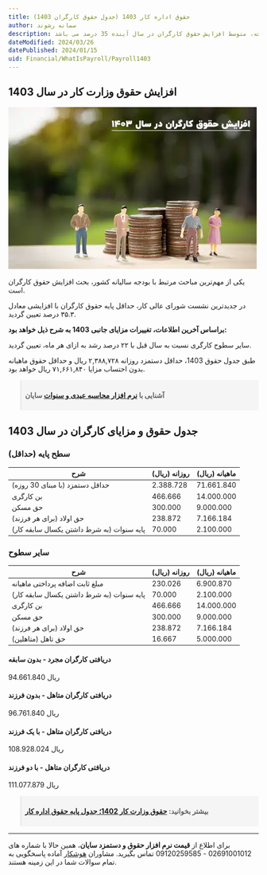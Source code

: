 ```yaml
---
title: حقوق اداره کار 1403 (جدول حقوق کارگران 1403)
author: سمانه رشوند
description: طبق اظهارات اعضای کمیسیون تلفیق بودجه، متوسط افزایش حقوق کارگران در سال آینده 35 درصد می باشد.
dateModified: 2024/03/26
datePublished: 2024/01/15
uid: Financial/WhatIsPayroll/Payroll1403
---
```


## افزایش حقوق وزارت کار در سال 1403

![افزایش حقوق کارگران در سال 1403](./Images/Payroll1403.webp)



یکی از مهم‌ترین مباحث مرتبط با بودجه سالیانه کشور، بحث افزایش حقوق کارگران است.

در جدیدترین نشست شورای عالی کار، حداقل پایه حقوق کارگران با افزایشی معادل ۳۵.۳ درصد تعیین گردید.

**براساس آخرین اطلاعات، تغییرات مزایای جانبی 1403 به شرح ذیل خواهد بود:**

سایر سطوح کارگری نسبت به سال قبل با ۲۲ درصد رشد به ازای هر ماه، تعیین گردید.

طبق جدول حقوق 1403، حداقل دستمزد روزانه ۲,۳۸۸,۷۲۸ ریال و حداقل حقوق ماهیانه بدون احتساب مزایا ۷۱,۶۶۱,۸۴۰ ریال خواهد بود.

<blockquote style="background-color:#f5f5f5; padding:0.5rem">
<p><strong>آشنایی با <a href="https://www.hooshkar.com/Software/Sayan/Module/Payroll" target="_blank">نرم افزار محاسبه عیدی و سنوات</a> سایان</strong></p></blockquote>

## جدول حقوق و مزایای کارگران در سال 1403

### سطح پایه (حداقل)

 شرح |  روزانه (ریال) | ماهیانه (ریال)
------------ | -------------  | -------------
حداقل دستمزد (با مبنای 30 روزه) | 2.388.728 | 71.661.840
بن کارگری | 466.666  | 14.000.000
حق مسکن | 300.000 | 9.000.000
حق اولاد (برای هر فرزند) | 238.872 | 7.166.184
پایه سنوات (به شرط داشتن یکسال سابقه کار) | 70.000 | 2.100.000

### سایر سطوح

 شرح |  روزانه (ریال) | ماهیانه (ریال)
------------ | -------------  | -------------
مبلغ ثابت اضافه پرداختی ماهیانه | 230.026 | 6.900.870
پایه سنوات (به شرط داشتن یکسال سابقه کار) | 70.000 | 2.100.000
بن کارگری | 466.666  | 14.000.000
حق مسکن | 300.000 | 9.000.000
حق اولاد (برای هر فرزند) | 238.872 | 7.166.184
حق تاهل (متاهلین) | 16.667 | 5.000.000

#### دریافتی کارگران مجرد - بدون سابقه
94.661.840 ریال

#### دریافتی کارگران متاهل - بدون فرزند
96.761.840 ریال

#### دریافتی کارگران متاهل - با یک فرزند
108.928.024 ریال

#### دریافتی کارگران متاهل - با دو فرزند
111.077.879 ریال

<blockquote style="background-color:#f5f5f5; padding:0.5rem">
<p><strong>بیشتر بخوانید: <a href="https://www.hooshkar.com/Wiki/Payroll/Payroll1401" target="_blank">حقوق وزارت کار 1402؛ جدول پایه حقوق اداره کار
</a></p></strong></blockquote>

-----
 برای اطلاع از **قیمت نرم افزار حقوق و دستمزد سایان**، همین حالا با شماره های 02691001012 - 09120259585 تماس بگیرید. 
 مشاوران <a href="https://www.hooshkar.com" target="_blank">هوشکار</a> آماده پاسخگویی به تمام سوالات شما در این زمینه هستند. 

